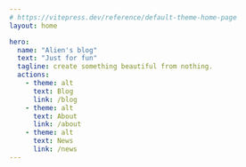 ```yaml
---
# https://vitepress.dev/reference/default-theme-home-page
layout: home

hero:
  name: "Alien's blog"
  text: "Just for fun"
  tagline: create something beautiful from nothing.
  actions:
    - theme: alt
      text: Blog
      link: /blog
    - theme: alt
      text: About
      link: /about
    - theme: alt
      text: News
      link: /news
---
```


